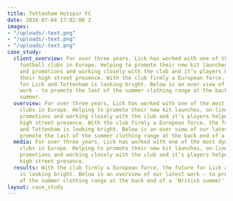 ```yaml
---
title: Tottenham Hotspur FC
date: 2016-07-04 17:02:00 Z
images:
- "/uploads/-text.png"
- "/uploads/-text.png"
- "/uploads/-text.png"
case_study:
  client_overview: For over three years, Lick has worked with one of the most dynamic
    football clubs in Europe. Helping to promote their new kit launches, on-line commerce
    and promotions and working closely with the club and it’s players helped grow
    their high street presence. With the club firmly a European force, the future
    for Lick and Tottenham is looking bright. Below is an over view of our latest
    work - to promote the last of the summer clothing range at the back end of a ‘British’
    summer.
  overview: For over three years, Lick has worked with one of the most dynamic football
    clubs in Europe. Helping to promote their new kit launches, on-line commerce and
    promotions and working closely with the club and it’s players helped grow their
    high street presence. With the club firmly a European force, the future for Lick
    and Tottenham is looking bright. Below is an over view of our latest work - to
    promote the last of the summer clothing range at the back end of a ‘British’ summer.
  media: For over three years, Lick has worked with one of the most dynamic football
    clubs in Europe. Helping to promote their new kit launches, on-line commerce and
    promotions and working closely with the club and it’s players helped grow their
    high street presence.
  results: With the club firmly a European force, the future for Lick and Tottenham
    is looking bright. Below is an overview of our latest work — to promote the last
    of the summer clothing range at the back end of a 'British summer'.
layout: case_study
---
```


